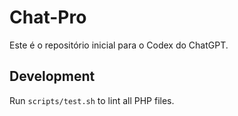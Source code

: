 # Chat-Pro

Este é o repositório inicial para o Codex do ChatGPT.

## Development
Run `scripts/test.sh` to lint all PHP files.

